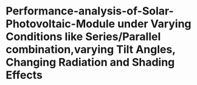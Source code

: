 # Performance-analysis-of-Solar-Photovoltaic-Module under Varying Conditions like Series/Parallel combination,varying Tilt Angles, Changing Radiation and Shading Effects
